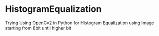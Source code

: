 # HistogramEqualization
Trying Using OpenCv2 in Python for Histogram Equalization using Image starting from 8bit until higher bit 
